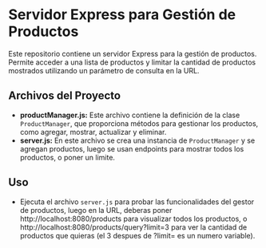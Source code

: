 # Servidor Express para Gestión de Productos

Este repositorio contiene un servidor Express para la gestión de productos. Permite acceder a una lista de productos y limitar la cantidad de productos mostrados utilizando un parámetro de consulta en la URL.

## Archivos del Proyecto

- **productManager.js:** Este archivo contiene la definición de la clase `ProductManager`, que proporciona métodos para gestionar los productos, como agregar, mostrar, actualizar y eliminar.
- **server.js:** En este archivo se crea una instancia de `ProductManager` y se agregan productos, luego se usan endpoints para mostrar todos los productos, o poner un limite.

## Uso

 - Ejecuta el archivo `server.js` para probar las funcionalidades del gestor de productos, luego en la URL, deberas poner http://localhost:8080/products para visualizar todos los productos, o http://localhost:8080/products/query?limit=3 para ver la cantidad de productos que quieras (el 3 despues de ?limit= es un numero variable).

